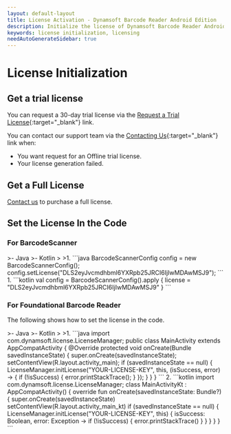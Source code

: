 ```yaml
---
layout: default-layout
title: License Activation - Dynamsoft Barcode Reader Android Edition
description: Initialize the license of Dynamsoft Barcode Reader Android edition.
keywords: license initialization, licensing
needAutoGenerateSidebar: true
---
```


# License Initialization

## Get a trial license

You can request a 30-day trial license via the [Request a Trial License](https://www.dynamsoft.com/customer/license/trialLicense?product=dbr&utm_source=docs){:target="_blank"} link.

You can contact our support team via the [Contacting Us](https://www.dynamsoft.com/contact/){:target="_blank"} link when:

- You want request for an Offline trial license.
- Your license generation failed.

## Get a Full License

<a href="https://www.dynamsoft.com/company/contact" target="_blank">Contact us</a> to purchase a full license.

## Set the License In the Code

### For BarcodeScanner

<div class="sample-code-prefix"></div>
>- Java
>- Kotlin
>
>1. 
```java
BarcodeScannerConfig config = new BarcodeScannerConfig();
config.setLicense("DLS2eyJvcmdhbml6YXRpb25JRCI6IjIwMDAwMSJ9");
```
1. 
```kotlin
val config = BarcodeScannerConfig().apply {
   license = "DLS2eyJvcmdhbml6YXRpb25JRCI6IjIwMDAwMSJ9"
}
```

### For Foundational Barcode Reader

The following shows how to set the license in the code.

<div class="sample-code-prefix"></div>
>- Java
>- Kotlin
>
>1. 
```java
import com.dynamsoft.license.LicenseManager;
public class MainActivity extends AppCompatActivity {
   @Override
   protected void onCreate(Bundle savedInstanceState) {
          super.onCreate(savedInstanceState);
          setContentView(R.layout.activity_main);
          if (savedInstanceState == null) {
             LicenseManager.initLicense("YOUR-LICENSE-KEY", this, (isSuccess, error) -> {
                if (!isSuccess) {
                   error.printStackTrace();
                }
             });
          }
   }
}
```
2. 
```kotlin
import com.dynamsoft.license.LicenseManager;
class MainActivityKt : AppCompatActivity() {
   override fun onCreate(savedInstanceState: Bundle?) {
          super.onCreate(savedInstanceState)
          setContentView(R.layout.activity_main_kt)
          if (savedInstanceState == null) {
             LicenseManager.initLicense("YOUR-LICENSE-KEY", this) { isSuccess: Boolean, error: Exception ->
                if (!isSuccess) {
                   error.printStackTrace()
                }
             }
          }
   }
}
```
